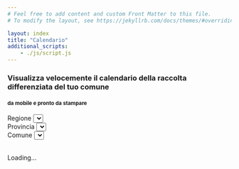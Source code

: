 ```yaml
---
# Feel free to add content and custom Front Matter to this file.
# To modify the layout, see https://jekyllrb.com/docs/themes/#overriding-theme-defaults

layout: index
title: "Calendario"
additional_scripts:
    - ./js/script.js
---
```

<div class="d-print-none">
    <div class="px-3 py-3 pt-md-5 pb-md-4 mx-auto text-center">
        <h3>Visualizza velocemente il calendario della raccolta differenziata del tuo comune</h3>
        <h4><small class="text-muted text-right">da mobile e pronto da stampare</small></h4>
    </div>
    <div>
        <form novalidate>
            <div class="form-row">
                <div class="form-group col-md-4">
                    <label for="regione">Regione</label>
                    <select class="form-control" id="regione" name="regione">
                        <option value=""></option>
                    </select>
                </div>
                <div class="form-group col-md-4">
                    <label for="provincia">Provincia</label>
                    <select class="form-control" id="provincia" name="provincia">
                        <option value=""></option>
                    </select>
                </div>
                <div class="form-group col-md-4">
                    <label for="comune">Comune</label>
                    <select class="form-control" id="comune" name="comune">
                        <option value=""></option>
                    </select>
                </div>
            </div>
        </form>
    </div>
    <table id="raccolta-differenziata-calendar" class="table table-bordered">
    </table>
</div>

<!-- Spinner stuff -->
<div id="spinner" class="d-print-none">
    <div class="spinner-border text-primary" role="status">
        <span class="sr-only">Loading...</span>
    </div>
</div>
<div id="spinner-backdrop" class="d-print-none"></div>

<script>
    const calendar = {{ site.data.calendar | jsonify }}
</script>